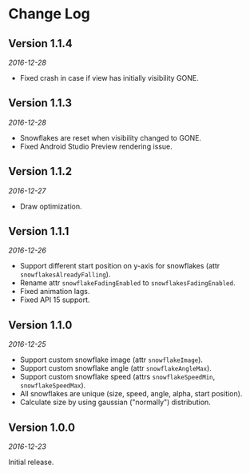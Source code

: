 Change Log
==========

## Version 1.1.4

_2016-12-28_

 * Fixed crash in case if view has initially visibility GONE.


## Version 1.1.3

_2016-12-28_

 * Snowflakes are reset when visibility changed to GONE.
 * Fixed Android Studio Preview rendering issue.


## Version 1.1.2

_2016-12-27_

 * Draw optimization.


## Version 1.1.1

_2016-12-26_

 * Support different start position on y-axis for snowflakes (attr `snowflakesAlreadyFalling`).
 * Rename attr `snowflakeFadingEnabled` to `snowflakesFadingEnabled`.
 * Fixed animation lags.
 * Fixed API 15 support.


## Version 1.1.0

_2016-12-25_

 * Support custom snowflake image (attr `snowflakeImage`).
 * Support custom snowflake angle (attr `snowflakeAngleMax`).
 * Support custom snowflake speed (attrs `snowflakeSpeedMin`, `snowflakeSpeedMax`).
 * All snowflakes are unique (size, speed, angle, alpha, start position).
 * Calculate size by using gaussian ("normally") distribution.


## Version 1.0.0

_2016-12-23_

Initial release.
